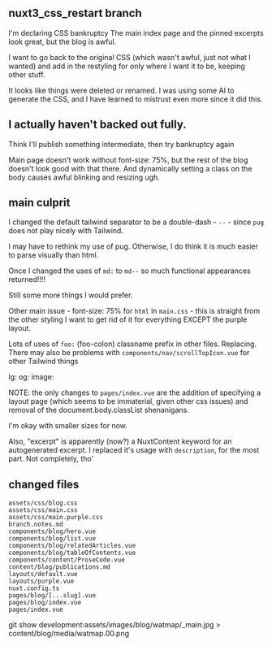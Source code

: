 ## nuxt3_css_restart branch

I'm declaring CSS bankruptcy
The main index page and the pinned excerpts look great, but the blog is awful.

I want to go back to the original CSS (which wasn't awful, just not what I wanted) and add in the restyling for only where I want it to be, keeping other stuff.

It looks like things were deleted or renamed. I was using some AI to generate the CSS, and I have learned to mistrust even more since it did this.

## I actually haven't backed out fully.

Think I'll publish something intermediate, then try bankruptcy again

Main page doesn't work without font-size: 75%, but the rest of the blog doesn't look good with that there. And dynamically setting a class on the body causes awful blinking and resizing ugh.


## main culprit

I changed the default tailwind separator to be a double-dash - `--` - since `pug` does not play nicely with Tailwind.

I may have to rethink my use of pug. Otherwise, I do think it is much easier to parse visually than html.

Once I changed the uses of `md:` to `md--` so much functional appearances returned!!!!

Still some more things I would prefer.

Other main issue - font-size: 75% for `html` in `main.css` - this is straight from the other styling
I want to get rid of it for everything EXCEPT the purple layout.


Lots of uses of `foo:` (foo-colon) classname prefix in other files. Replacing.
There may also be problems with `components/nav/scrollTopIcon.vue` for other Tailwind things

lg:
og:
image:


NOTE: the only changes to `pages/index.vue` are the addition of specifying a layout page (which seems to be immaterial, given other css issues) and removal of the document.body.classList shenanigans.

I'm okay with smaller sizes for now.

Also, "excerpt" is apparently (now?) a NuxtContent keyword for an autogenerated excerpt. I replaced it's usage with `description`, for the most part. Not completely, tho'

## changed files

```
assets/css/blog.css
assets/css/main.css
assets/css/main.purple.css
branch.notes.md
components/blog/hero.vue
components/blog/list.vue
components/blog/relatedArticles.vue
components/blog/tableOfContents.vue
components/content/ProseCode.vue
content/blog/publications.md
layouts/default.vue
layouts/purple.vue
nuxt.config.ts
pages/blog/[...slug].vue
pages/blog/index.vue
pages/index.vue
```


git show development:assets/images/blog/watmap/_main.jpg > content/blog/media/watmap.00.png